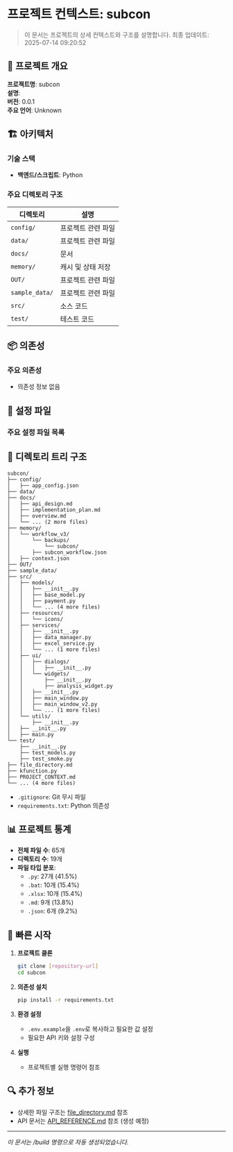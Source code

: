 # 프로젝트 컨텍스트: subcon

> 이 문서는 프로젝트의 상세 컨텍스트와 구조를 설명합니다.
> 최종 업데이트: 2025-07-14 09:20:52

## 🎯 프로젝트 개요

**프로젝트명**: subcon  
**설명**:   
**버전**: 0.0.1  
**주요 언어**: Unknown

## 🏗️ 아키텍처

### 기술 스택
- **백엔드/스크립트**: Python

### 주요 디렉토리 구조

| 디렉토리 | 설명 |
|---------|------|
| `config/` | 프로젝트 관련 파일 |
| `data/` | 프로젝트 관련 파일 |
| `docs/` | 문서 |
| `memory/` | 캐시 및 상태 저장 |
| `OUT/` | 프로젝트 관련 파일 |
| `sample_data/` | 프로젝트 관련 파일 |
| `src/` | 소스 코드 |
| `test/` | 테스트 코드 |

## 📦 의존성

### 주요 의존성
- 의존성 정보 없음

## 🔧 설정 파일

### 주요 설정 파일 목록

## 📂 디렉토리 트리 구조

```
subcon/
├── config/
│   ├── app_config.json
├── data/
├── docs/
│   ├── api_design.md
│   ├── implementation_plan.md
│   ├── overview.md
│   └── ... (2 more files)
├── memory/
│   └── workflow_v3/
│       └── backups/
│           └── subcon/
│       ├── subcon_workflow.json
│   ├── context.json
├── OUT/
├── sample_data/
├── src/
│   ├── models/
│   │   ├── __init__.py
│   │   ├── base_model.py
│   │   ├── payment.py
│   │   └── ... (4 more files)
│   ├── resources/
│   │   └── icons/
│   ├── services/
│   │   ├── __init__.py
│   │   ├── data_manager.py
│   │   ├── excel_service.py
│   │   └── ... (1 more files)
│   ├── ui/
│   │   ├── dialogs/
│   │   │   ├── __init__.py
│   │   └── widgets/
│   │       ├── __init__.py
│   │       ├── analysis_widget.py
│   │   ├── __init__.py
│   │   ├── main_window.py
│   │   ├── main_window_v2.py
│   │   └── ... (1 more files)
│   └── utils/
│       ├── __init__.py
│   ├── __init__.py
│   ├── main.py
└── test/
    ├── __init__.py
    ├── test_models.py
    ├── test_smoke.py
├── file_directory.md
├── kfunction.py
├── PROJECT_CONTEXT.md
└── ... (4 more files)
```
- `.gitignore`: Git 무시 파일
- `requirements.txt`: Python 의존성

## 📊 프로젝트 통계

- **전체 파일 수**: 65개
- **디렉토리 수**: 19개
- **파일 타입 분포**:
  - `.py`: 27개 (41.5%)
  - `.bat`: 10개 (15.4%)
  - `.xlsx`: 10개 (15.4%)
  - `.md`: 9개 (13.8%)
  - `.json`: 6개 (9.2%)

## 🚀 빠른 시작

1. **프로젝트 클론**
   ```bash
   git clone [repository-url]
   cd subcon
   ```

2. **의존성 설치**
   ```bash
   pip install -r requirements.txt
   ```

3. **환경 설정**
   - `.env.example`을 `.env`로 복사하고 필요한 값 설정
   - 필요한 API 키와 설정 구성

4. **실행**
   - 프로젝트별 실행 명령어 참조

## 🔍 추가 정보

- 상세한 파일 구조는 [file_directory.md](./file_directory.md) 참조
- API 문서는 [API_REFERENCE.md](./API_REFERENCE.md) 참조 (생성 예정)

---
*이 문서는 /build 명령으로 자동 생성되었습니다.*
